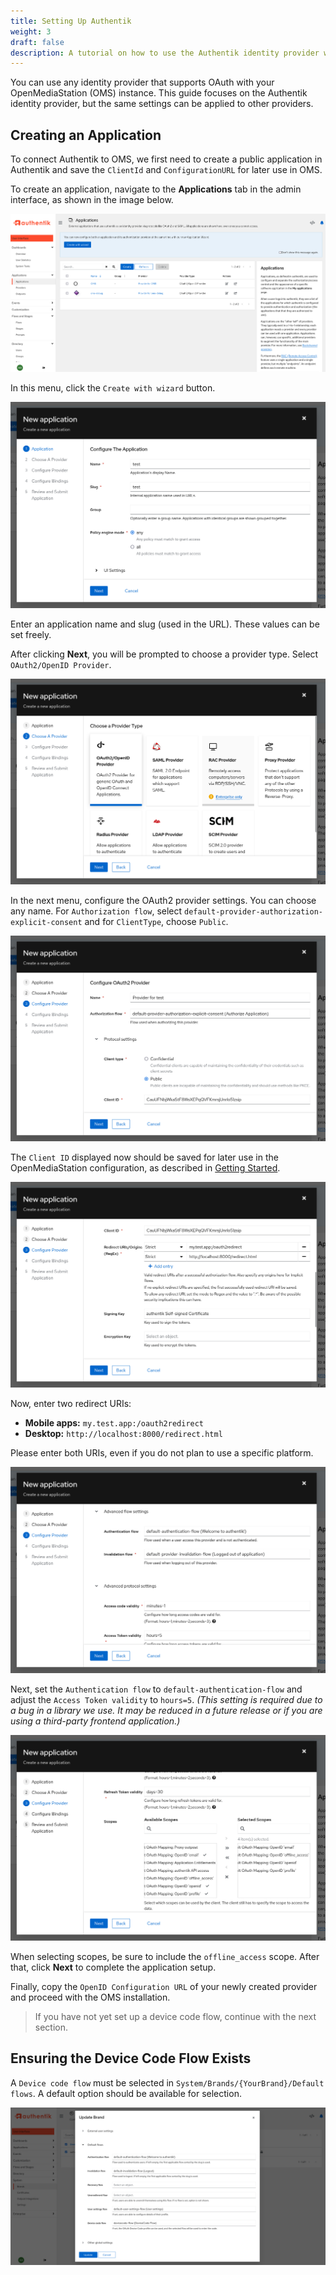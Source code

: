 ```yaml
---
title: Setting Up Authentik
weight: 3
draft: false
description: A tutorial on how to use the Authentik identity provider with OpenMediaStation.
---
```


You can use any identity provider that supports OAuth with your OpenMediaStation (OMS) instance. This guide focuses on the Authentik identity provider, but the same settings can be applied to other providers.

## Creating an Application

To connect Authentik to OMS, we first need to create a public application in Authentik and save the `ClientId` and `ConfigurationURL` for later use in OMS.

To create an application, navigate to the **Applications** tab in the admin interface, as shown in the image below.

![Screenshot of the application menu in Authentik](applications_authentik.png)

In this menu, click the `Create with wizard` button.

![Screenshot of the application configuration menu in Authentik.](application_configuration_authentik.png)

Enter an application name and slug (used in the URL). These values can be set freely.

After clicking **Next**, you will be prompted to choose a provider type. Select `OAuth2/OpenID Provider`.

![Screenshot of the provider configuration screen in Authentik.](provider_configuration_authentik.png)

In the next menu, configure the OAuth2 provider settings. You can choose any name. For `Authorization flow`, select `default-provider-authorization-explicit-consent` and for `ClientType`, choose `Public`.

![Screenshot of the top of the OAuth2 provider configuration in Authentik.](provider_authentik_top.png)

The `Client ID` displayed now should be saved for later use in the OpenMediaStation configuration, as described in [Getting Started](../getting-started/).

![Screenshot of the redirect URIs dialog in Authentik.](redirect_uris.png)

Now, enter two redirect URIs:
- **Mobile apps:** `my.test.app:/oauth2redirect`
- **Desktop:** `http://localhost:8000/redirect.html`

Please enter both URIs, even if you do not plan to use a specific platform.

![Screenshot of the advanced flow settings and advanced protocol settings in Authentik.](advanced_oauth_authentik.png)

Next, set the `Authentication flow` to `default-authentication-flow` and adjust the `Access Token validity` to `hours=5`. *(This setting is required due to a bug in a library we use. It may be reduced in a future release or if you are using a third-party frontend application.)*

![Screenshot of the process of selecting scopes in Authentik.](scopes_authentik.png)

When selecting scopes, be sure to include the `offline_access` scope. After that, click **Next** to complete the application setup.

Finally, copy the `OpenID Configuration URL` of your newly created provider and proceed with the OMS installation.

> If you have not yet set up a device code flow, continue with the next section.

## Ensuring the Device Code Flow Exists

A `Device code flow` must be selected in `System/Brands/{YourBrand}/Default flows`. A default option should be available for selection.

![Screenshot of updating the Device Code Flow in Authentik.](update_brand_authentik.png)

